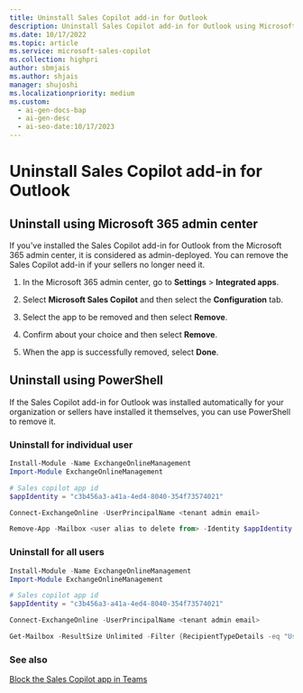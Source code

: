 ```yaml
---
title: Uninstall Sales Copilot add-in for Outlook
description: Uninstall Sales Copilot add-in for Outlook using Microsoft 365 admin center or PowerShell.
ms.date: 10/17/2022
ms.topic: article
ms.service: microsoft-sales-copilot
ms.collection: highpri
author: sbmjais
ms.author: shjais
manager: shujoshi
ms.localizationpriority: medium
ms.custom:
  - ai-gen-docs-bap
  - ai-gen-desc
  - ai-seo-date:10/17/2023
---
```


# Uninstall Sales Copilot add-in for Outlook

## Uninstall using Microsoft 365 admin center

If you've installed the Sales Copilot add-in for Outlook from the Microsoft 365 admin center, it is considered as admin-deployed. You can remove the Sales Copilot add-in if your sellers no longer need it.

1.  In the Microsoft 365 admin center, go to **Settings** &gt; **Integrated apps**.

2.  Select **Microsoft Sales Copilot** and then select the **Configuration** tab.

3. Select the app to be removed and then select **Remove**.

4.  Confirm about your choice and then select **Remove**.

5. When the app is successfully removed, select **Done**.

## Uninstall using PowerShell

If the Sales Copilot add-in for Outlook was installed automatically for your organization or sellers have installed it themselves, you can use PowerShell to remove it.

### Uninstall for individual user

```powershell
Install-Module -Name ExchangeOnlineManagement
Import-Module ExchangeOnlineManagement

# Sales copilot app id
$appIdentity = "c3b456a3-a41a-4ed4-8040-354f73574021"

Connect-ExchangeOnline -UserPrincipalName <tenant admin email>

Remove-App -Mailbox <user alias to delete from> -Identity $appIdentity -Confirm:$false
```

### Uninstall for all users


```powershell
Install-Module -Name ExchangeOnlineManagement
Import-Module ExchangeOnlineManagement

# Sales copilot app id
$appIdentity = "c3b456a3-a41a-4ed4-8040-354f73574021"

Connect-ExchangeOnline -UserPrincipalName <tenant admin email>

Get-Mailbox -ResultSize Unlimited -Filter {RecipientTypeDetails -eq "UserMailbox"} | ForEach-Object { Remove-App -Mailbox $_.Identity -Identity $appIdentity -Confirm:$false }
```

### See also

[Block the Sales Copilot app in Teams](block-viva-sales-app-teams.md)